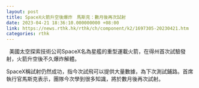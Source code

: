 ```yaml
---
layout: post
title: SpaceX火箭升空後爆炸　馬斯克：數月後再次試射
date: 2023-04-21 18:36:10.000000000 +08:00
link: https://news.rthk.hk/rthk/ch/component/k2/1697305-20230421.htm
categories: rthk
---
```


  美國太空探索技術公司SpaceX名為星艦的重型運載火箭，在得州首次試驗發射，火箭升空後不久爆炸解體。

SpaceX稱試射仍然成功，指今次試飛可以提供大量數據，為下次測試鋪路。首席執行官馬斯克表示，團隊今次學到很多知識，將於數月後再次試射。
